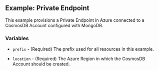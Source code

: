 ## Example: Private Endpoint

This example provisions a Private Endpoint in Azure connected to a CosmosDB Account configured with MongoDB.

### Variables

* `prefix` - (Required) The prefix used for all resources in this example.

* `location` - (Required) The Azure Region in which the CosmosDB Account should be created.
